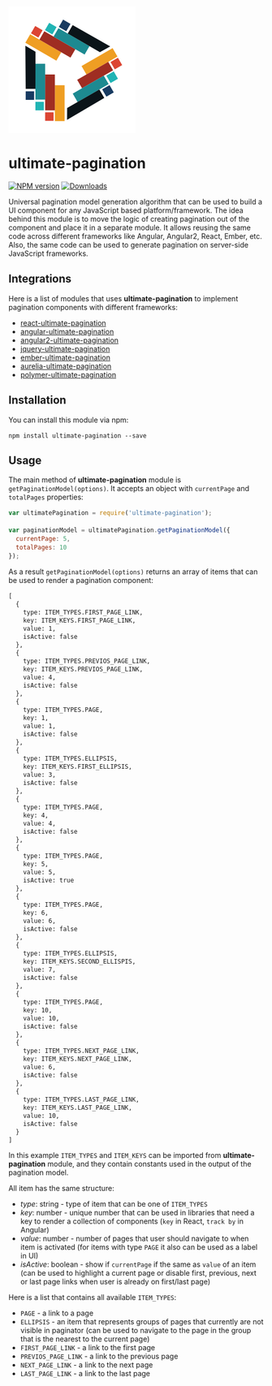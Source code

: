 [![ultimate-pagination logo](https://raw.githubusercontent.com/ultimate-pagination/logo/master/ultimate-pagination-250x250.png)](https://github.com/ultimate-pagination/ultimate-pagination)

# ultimate-pagination

[![NPM version][npm-image]][npm-url] [![Downloads][downloads-image]][npm-url]

Universal pagination model generation algorithm that can be used to build a UI component for any JavaScript based platform/framework. The idea behind this module is to move the logic of creating pagination out of the component and place it in a separate module. It allows reusing the same code across different frameworks like Angular, Angular2, React, Ember, etc. Also, the same code can be used to generate pagination on server-side JavaScript frameworks.

## Integrations

Here is a list of modules that uses **ultimate-pagination** to implement pagination components with different frameworks:

- [react-ultimate-pagination](https://github.com/ultimate-pagination/react-ultimate-pagination)
- [angular-ultimate-pagination](https://github.com/ultimate-pagination/angular-ultimate-pagination)
- [angular2-ultimate-pagination](https://github.com/ultimate-pagination/angular2-ultimate-pagination)
- [jquery-ultimate-pagination](https://github.com/ultimate-pagination/jquery-ultimate-pagination)
- [ember-ultimate-pagination](https://github.com/ultimate-pagination/ember-ultimate-pagination)
- [aurelia-ultimate-pagination](https://github.com/ultimate-pagination/aurelia-ultimate-pagination)
- [polymer-ultimate-pagination](https://github.com/ultimate-pagination/polymer-ultimate-pagination)

## Installation

You can install this module via npm:

```
npm install ultimate-pagination --save
```

## Usage

The main method of **ultimate-pagination** module is `getPaginationModel(options)`. It accepts an object with `currentPage` and `totalPages` properties:

```javascript
var ultimatePagination = require('ultimate-pagination');

var paginationModel = ultimatePagination.getPaginationModel({
  currentPage: 5, 
  totalPages: 10
});
```

As a result `getPaginationModel(options)` returns an array of items that can be used to render a pagination component:

```
[
  {
    type: ITEM_TYPES.FIRST_PAGE_LINK,
    key: ITEM_KEYS.FIRST_PAGE_LINK,
    value: 1,
    isActive: false
  },
  {
    type: ITEM_TYPES.PREVIOS_PAGE_LINK,
    key: ITEM_KEYS.PREVIOS_PAGE_LINK,
    value: 4,
    isActive: false
  },
  {
    type: ITEM_TYPES.PAGE,
    key: 1,
    value: 1,
    isActive: false
  },
  {
    type: ITEM_TYPES.ELLIPSIS,
    key: ITEM_KEYS.FIRST_ELLIPSIS,
    value: 3,
    isActive: false
  },
  {
    type: ITEM_TYPES.PAGE,
    key: 4,
    value: 4,
    isActive: false
  },
  {
    type: ITEM_TYPES.PAGE,
    key: 5,
    value: 5,
    isActive: true
  },
  {
    type: ITEM_TYPES.PAGE,
    key: 6,
    value: 6,
    isActive: false
  },
  {
    type: ITEM_TYPES.ELLIPSIS,
    key: ITEM_KEYS.SECOND_ELLISPIS,
    value: 7,
    isActive: false
  },
  {
    type: ITEM_TYPES.PAGE,
    key: 10,
    value: 10,
    isActive: false
  },
  {
    type: ITEM_TYPES.NEXT_PAGE_LINK,
    key: ITEM_KEYS.NEXT_PAGE_LINK,
    value: 6,
    isActive: false
  },
  {
    type: ITEM_TYPES.LAST_PAGE_LINK,
    key: ITEM_KEYS.LAST_PAGE_LINK,
    value: 10,
    isActive: false
  }
]
```

In this example `ITEM_TYPES` and `ITEM_KEYS` can be imported from **ultimate-pagination** module, and they contain constants used in the output of the pagination model.

All item has the same structure:
- *type*: string - type of item that can be one of `ITEM_TYPES`
- *key*: number - unique number that can be used in libraries that need a key to render a collection of components (`key` in React, `track by` in Angular)
- *value*: number - number of pages that user should navigate to when item is activated (for items with type `PAGE` it also can be used as a label in UI)
- *isActive*: boolean - show if `currentPage` if the same as `value` of an item (can be used to highlight a current page or disable first, previous, next or last page links when user is already on first/last page)

Here is a list that contains all available `ITEM_TYPES`:
- `PAGE` - a link to a page
- `ELLIPSIS` - an item that represents groups of pages that currently are not visible in paginator (can be used to navigate to the page in the group that is the nearest to the current page)
- `FIRST_PAGE_LINK` - a link to the first page
- `PREVIOS_PAGE_LINK` - a link to the previous page
- `NEXT_PAGE_LINK` - a link to the next page
- `LAST_PAGE_LINK` - a link to the last page

[downloads-image]: https://img.shields.io/npm/dm/ultimate-pagination.svg
[npm-url]: https://www.npmjs.com/package/ultimate-pagination
[npm-image]: https://img.shields.io/npm/v/ultimate-pagination.svg
